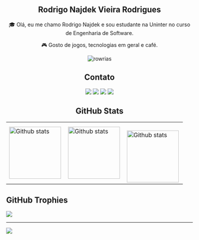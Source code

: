 <div align="center"> 

## Rodrigo Najdek Vieira Rodrigues

</div>

<div align="center"> 
  
<p>🎓 Olá, eu me chamo Rodrigo Najdek e sou estudante na Uninter no curso de Engenharia de Software.</p>
<p>🎮 Gosto de jogos, tecnologias em geral e café.</p>

</div>

<div align="center">

![rowrias](https://github.com/Rowrias/Rowrias/assets/113151785/7917fed0-0f22-46a2-add7-592f511d60fa)

</div>

<div align="center"> 

## Contato

</div>

<div align="center"> 
  <a href = "mailto:rodrigo.najdek@gmail.com"><img src="https://img.shields.io/badge/-Gmail-%23333?style=for-the-badge&logo=gmail&logoColor=white" target="_blank"></a>
  <a href="https://www.linkedin.com/in/rodrigonajdek" target="_blank"><img src="https://img.shields.io/badge/-LinkedIn-%230077B5?style=for-the-badge&logo=linkedin&logoColor=white" target="_blank"></a> 
  <a href="https://discord.com/channels/@me/501205607416856577" target="_blank"><img src="https://img.shields.io/badge/Discord-7289DA?style=for-the-badge&logo=discord&logoColor=white" target="_blank"></a> 
  <a href="https://www.instagram.com/rodrigo_najdek/" target="_blank"><img src="https://img.shields.io/badge/-Instagram-%23E4405F?style=for-the-badge&logo=instagram&logoColor=white" target="_blank"></a>
</div>

<div align="center"> 

## GitHub Stats

</div>

<div align="center"> 
  
<table>
  <tr>
    <td>
      <img
        align="left"
        src="https://github-readme-stats.vercel.app/api?username=Rowrias&theme=radical&hide_border=true&include_all_commits=true&count_private=true"
        alt="Github stats" height="140px"
      />
    </td>
    <td>
      <img
        align="left"
        src="https://github-readme-streak-stats.herokuapp.com/?user=Rowrias&theme=radical&hide_border=true"
        alt="Github stats" height="140px"
      />
    </td>
    <td>
      <br />
      <img
        align="left"
        src="https://github-readme-stats.vercel.app/api/top-langs/?username=Rowrias&theme=radical&hide_border=true&include_all_commits=true&count_private=true&layout=compact"
        alt="Github stats" height="140px"
      />
    </td>
  </tr>
</table>

</div>

## GitHub Trophies
![](https://github-profile-trophy.vercel.app/?username=Rowrias&theme=radical&no-frame=false&no-bg=true&margin-w=4)


---
[![](https://visitcount.itsvg.in/api?id=Rowrias&icon=5&color=11)](https://visitcount.itsvg.in)

<!-- Proudly created with GPRM ( https://gprm.itsvg.in ) -->
